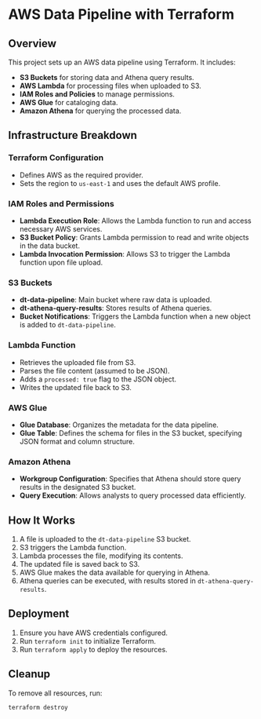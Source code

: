 # AWS Data Pipeline with Terraform

## Overview

This project sets up an AWS data pipeline using Terraform. It includes:

- **S3 Buckets** for storing data and Athena query results.
- **AWS Lambda** for processing files when uploaded to S3.
- **IAM Roles and Policies** to manage permissions.
- **AWS Glue** for cataloging data.
- **Amazon Athena** for querying the processed data.

## Infrastructure Breakdown

### Terraform Configuration

- Defines AWS as the required provider.
- Sets the region to `us-east-1` and uses the default AWS profile.

### IAM Roles and Permissions

- **Lambda Execution Role**: Allows the Lambda function to run and access necessary AWS services.
- **S3 Bucket Policy**: Grants Lambda permission to read and write objects in the data bucket.
- **Lambda Invocation Permission**: Allows S3 to trigger the Lambda function upon file upload.

### S3 Buckets

- **dt-data-pipeline**: Main bucket where raw data is uploaded.
- **dt-athena-query-results**: Stores results of Athena queries.
- **Bucket Notifications**: Triggers the Lambda function when a new object is added to `dt-data-pipeline`.

### Lambda Function

- Retrieves the uploaded file from S3.
- Parses the file content (assumed to be JSON).
- Adds a `processed: true` flag to the JSON object.
- Writes the updated file back to S3.

### AWS Glue

- **Glue Database**: Organizes the metadata for the data pipeline.
- **Glue Table**: Defines the schema for files in the S3 bucket, specifying JSON format and column structure.

### Amazon Athena

- **Workgroup Configuration**: Specifies that Athena should store query results in the designated S3 bucket.
- **Query Execution**: Allows analysts to query processed data efficiently.

## How It Works

1. A file is uploaded to the `dt-data-pipeline` S3 bucket.
2. S3 triggers the Lambda function.
3. Lambda processes the file, modifying its contents.
4. The updated file is saved back to S3.
5. AWS Glue makes the data available for querying in Athena.
6. Athena queries can be executed, with results stored in `dt-athena-query-results`.

## Deployment

1. Ensure you have AWS credentials configured.
2. Run `terraform init` to initialize Terraform.
3. Run `terraform apply` to deploy the resources.

## Cleanup

To remove all resources, run:

```
terraform destroy
```
